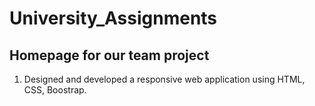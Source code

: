 # University_Assignments

Homepage for our team project
----------------------------------
1. Designed and developed a responsive web application using HTML, CSS, Boostrap.

